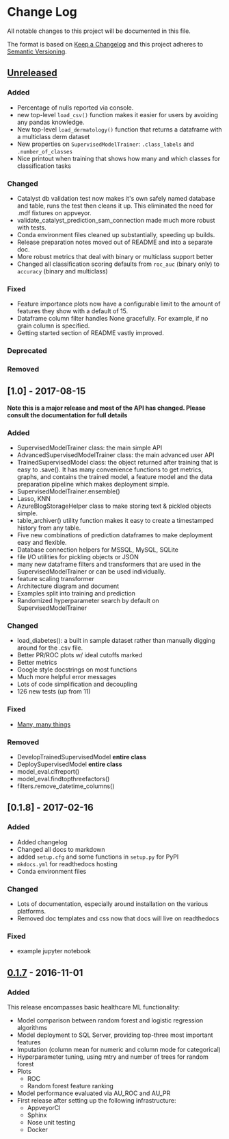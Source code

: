 # Change Log

All notable changes to this project will be documented in this file.

The format is based on [Keep a Changelog](http://keepachangelog.com/) 
and this project adheres to [Semantic Versioning](http://semver.org/).

## [Unreleased]

### Added

- Percentage of nulls reported via console.
- new top-level `load_csv()` function makes it easier for users by avoiding any pandas knowledge.
- New top-level `load_dermatology()` function that returns a dataframe with a multiclass derm dataset
- New properties on `SupervisedModelTrainer`: `.class_labels` and `.number_of_classes`
- Nice printout when training that shows how many and which classes for classification tasks

### Changed

- Catalyst db validation test now makes it's own safely named database and table, runs the test then cleans it up. This
eliminated the need for .mdf fixtures on appveyor.
- validate_catalyst_prediction_sam_connection made much more robust with tests.
- Conda environment files cleaned up substantially, speeding up builds.
- Release preparation notes moved out of README and into a separate doc.
- More robust metrics that deal with binary or multiclass support better
- Changed all classification scoring defaults from `roc_auc` (binary only) to `accuracy` (binary and multiclass)

### Fixed

- Feature importance plots now have a configurable limit to the amount of features they show with a default of 15.
- Dataframe column filter handles None gracefully. For example, if no grain column is specified.
- Getting started section of README vastly improved.


### Deprecated

### Removed

## [1.0] - 2017-08-15

**Note this is a major release and most of the API has changed. Please consult the documentation for full details**

### Added

- SupervisedModelTrainer class: the main simple API
- AdvancedSupervisedModelTrainer class: the main advanced user API
- TrainedSupervisedModel class: the object returned after training that is easy to .save(). It has many convenience functions to get metrics, graphs, and contains the trained model, a feature model and the data preparation pipeline which makes deployment simple.
- SupervisedModelTrainer.ensemble()
- Lasso, KNN
- AzureBlogStorageHelper class to make storing text & pickled objects simple.
- table_archiver() utility function makes it easy to create a timestamped history from any table.
- Five new combinations of prediction dataframes to make deployment easy and flexible.
- Database connection helpers for MSSQL, MySQL, SQLite
- file I/O utilities for pickling objects or JSON
- many new dataframe filters and transformers that are used in the SupervisedModelTrainer or can be used individually.
- feature scaling transformer
- Architecture diagram and document
- Examples split into training and prediction
- Randomized hyperparameter search by default on SupervisedModelTrainer

### Changed

- load_diabetes(): a built in sample dataset rather than manually digging around for the .csv file.
- Better PR/ROC plots w/ ideal cutoffs marked
- Better metrics
- Google style docstrings on most functions
- Much more helpful error messages
- Lots of code simplification and decoupling
- 126 new tests (up from 11)

### Fixed

- [Many, many things](https://github.com/HealthCatalyst/healthcareai-py/issues/163)

### Removed

- DevelopTrainedSupervisedModel **entire class**
- DeploySupervisedModel **entire class**
- model_eval.clfreport()
- model_eval.findtopthreefactors()
- filters.remove_datetime_columns()

## [0.1.8] - 2017-02-16

### Added

- Added changelog
- Changed all docs to markdown
- added `setup.cfg` and some functions in `setup.py` for PyPI
- `mkdocs.yml` for readthedocs hosting
- Conda environment files

### Changed

- Lots of documentation, especially around installation on the various platforms.
- Removed doc templates and css now that docs will live on readthedocs

### Fixed

- example jupyter notebook

## [0.1.7] - 2016-11-01

### Added

This release encompasses basic healthcare ML functionality:

- Model comparison between random forest and logistic regression algorithms
- Model deployment to SQL Server, providing top-three most important features
- Imputation (column mean for numeric and column mode for categorical)
- Hyperparameter tuning, using mtry and number of trees for random forest
- Plots
    - ROC 
    - Random forest feature ranking
- Model performance evaluated via AU_ROC and AU_PR
- First release after setting up the following infrastructure:
    - AppveyorCI
    - Sphinx
    - Nose unit testing
    - Docker

[Unreleased]: https://github.com/HealthCatalyst/healthcareai-py/compare/v0.1.7...HEAD
[0.1.7]: https://github.com/HealthCatalyst/healthcareai-py/releases/tag/v0.1.7-beta